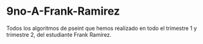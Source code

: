 # 9no-A-Frank-Ramirez
Todos los algoritmos de pseint que hemos realizado en todo el trimestre 1 y trimestre 2, del estudiante Frank Ramírez.
